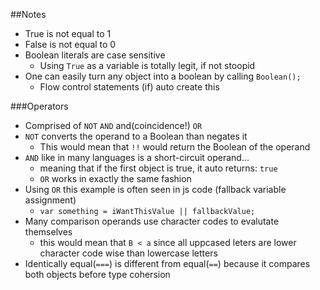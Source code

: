 ##Notes

* True is not equal to 1
* False is not equal to 0
* Boolean literals are case sensitive
  * Using `True` as a variable is totally legit, if not stoopid
* One can easily turn any object into a boolean by calling `Boolean();`
  * Flow control statements (if) auto create this

###Operators

* Comprised of `NOT` `AND` and(coincidence!) `OR`
* `NOT` converts the operand to a Boolean than negates it
  * This would mean that `!!` would return the Boolean of the operand
* `AND` like in many languages is a short-circuit operand...
  * meaning that if the first object is true, it auto returns: `true`
  * `OR` works in exactly the same fashion
* Using `OR` this example is often seen in js code (fallback variable
assignment)
  * `var something = iWantThisValue || fallbackValue;`
* Many comparison operands use character codes to evalutate themselves
  * this would mean that `B < a` since all uppcased leters are lower
  character code wise than lowercase letters
* Identically equal(`===`) is different from equal(`==`) because it
compares both objects before type cohersion
